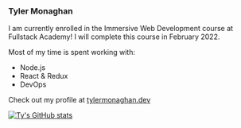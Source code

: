 ### Tyler Monaghan

I am currently enrolled in the Immersive Web Development course at Fullstack Academy! I will complete this course in February 2022.

Most of my time is spent working with: 
- Node.js
- React & Redux
- DevOps

Check out my profile at [tylermonaghan.dev](http://tylermonaghan.dev)

[![Ty's GitHub stats](https://github-readme-stats.vercel.app/api?username=tymonaghan&count_private=true)](https://github.com/anuraghazra/github-readme-stats)

